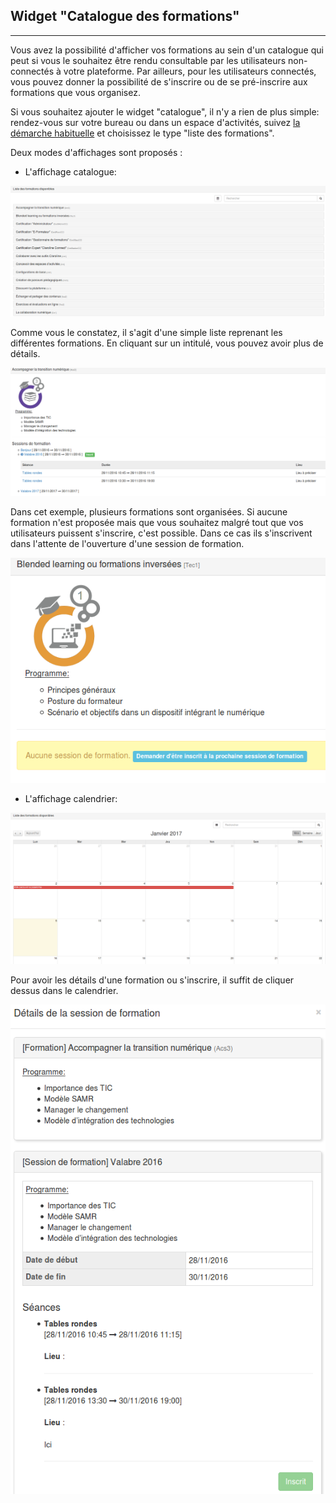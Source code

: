 ## Widget "Catalogue des formations"

---

Vous avez la possibilité d'afficher vos formations au sein d'un catalogue qui peut si vous le souhaitez être rendu consultable par les utilisateurs non-connectés à votre plateforme. Par ailleurs, pour les utilisateurs connectés, vous pouvez donner la possibilité de s'inscrire ou de se pré-inscrire aux formations que vous organisez.

Si vous souhaitez ajouter le widget "catalogue", il n'y a rien de plus simple: rendez-vous sur votre bureau ou dans un espace d'activités, suivez [la démarche habituelle](/fr/desktop/create-widget.md) et choisissez le type "liste des formations".

Deux modes d'affichages sont proposés :

* L'affichage catalogue:

![](images/cursus-fig9.png)

Comme vous le constatez, il s'agit d'une simple liste reprenant les différentes formations. En cliquant sur un intitulé, vous pouvez avoir plus de détails.

![](images/cursus-fig5.png)

Dans cet exemple, plusieurs formations sont organisées. Si aucune formation n'est proposée mais que vous souhaitez malgré tout que vos utilisateurs puissent s'inscrire, c'est possible. Dans ce cas ils s'inscrivent dans l'attente de l'ouverture d'une session de formation.

![](images/cursus-fig6.png)

* L'affichage calendrier:

![](images/cursus-fig3.png)

Pour avoir les détails d'une formation ou s'inscrire, il suffit de cliquer dessus dans le calendrier.

![](images/cursus-fig8.png)

